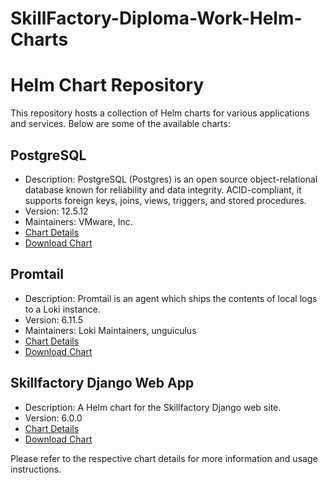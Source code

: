# SkillFactory-Diploma-Work-Helm-Charts

# Helm Chart Repository

This repository hosts a collection of Helm charts for various applications and services. Below are some of the available charts:

## PostgreSQL

- Description: PostgreSQL (Postgres) is an open source object-relational database known for reliability and data integrity. ACID-compliant, it supports foreign keys, joins, views, triggers, and stored procedures.
- Version: 12.5.12
- Maintainers: VMware, Inc.
- [Chart Details](https://github.com/bitnami/charts/tree/main/bitnami/postgresql)
- [Download Chart](https://morshimus.github.io/SkillFactory-Diploma-Work-Helm-Charts/postgresql-12.5.12.tgz)

## Promtail

- Description: Promtail is an agent which ships the contents of local logs to a Loki instance.
- Version: 6.11.5
- Maintainers: Loki Maintainers, unguiculus
- [Chart Details](https://github.com/grafana/loki)
- [Download Chart](https://morshimus.github.io/SkillFactory-Diploma-Work-Helm-Charts/promtail-6.11.5.tgz)

## Skillfactory Django Web App

- Description: A Helm chart for the Skillfactory Django web site.
- Version: 6.0.0
- [Chart Details](https://github.com/morshimus/SkillFactory-Diploma-Work-Helm-Charts)
- [Download Chart](https://morshimus.github.io/SkillFactory-Diploma-Work-Helm-Charts/sf-web-app-6.0.0.tgz)

Please refer to the respective chart details for more information and usage instructions.

